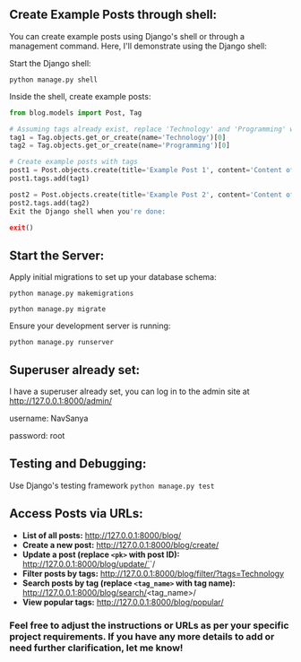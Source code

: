 ## Create Example Posts through shell:
You can create example posts using Django's shell or through a management command. Here, I'll demonstrate using the Django shell:

Start the Django shell:

`python manage.py shell`

Inside the shell, create example posts:
```python
from blog.models import Post, Tag

# Assuming tags already exist, replace 'Technology' and 'Programming' with existing tag names
tag1 = Tag.objects.get_or_create(name='Technology')[0]
tag2 = Tag.objects.get_or_create(name='Programming')[0]

# Create example posts with tags
post1 = Post.objects.create(title='Example Post 1', content='Content of Example Post 1')
post1.tags.add(tag1)

post2 = Post.objects.create(title='Example Post 2', content='Content of Example Post 2')
post2.tags.add(tag2)
Exit the Django shell when you're done:

exit()
```
## Start the Server:

Apply initial migrations to set up your database schema:

`python manage.py makemigrations`

`python manage.py migrate`

Ensure your development server is running:

`python manage.py runserver`

## Superuser already set:
I have a superuser already set, you can log in to the admin site at http://127.0.0.1:8000/admin/

username: NavSanya

password: root

## Testing and Debugging:
Use Django's testing framework 
`python manage.py test`

## Access Posts via URLs:

- **List of all posts:** http://127.0.0.1:8000/blog/
- **Create a new post:** http://127.0.0.1:8000/blog/create/
- **Update a post (replace `<pk>` with post ID):** http://127.0.0.1:8000/blog/update/`<pk>`/
- **Filter posts by tags:** http://127.0.0.1:8000/blog/filter/?tags=Technology
- **Search posts by tag (replace `<tag_name>` with tag name):** http://127.0.0.1:8000/blog/search/<tag_name>/
- **View popular tags:** http://127.0.0.1:8000/blog/popular/


### Feel free to adjust the instructions or URLs as per your specific project requirements. If you have any more details to add or need further clarification, let me know!
